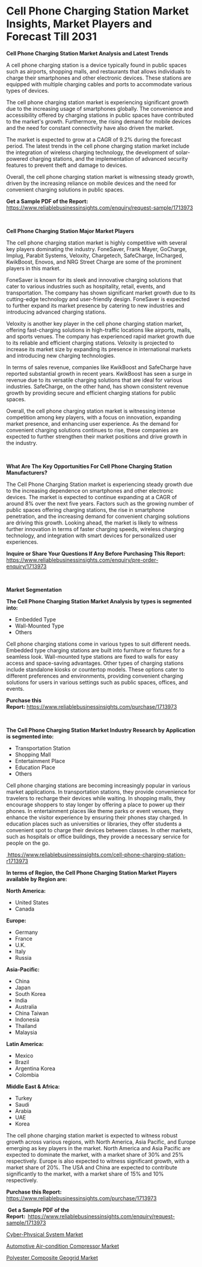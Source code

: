 <p><h1>Cell Phone Charging Station Market Insights, Market Players and Forecast Till 2031</h1></p><p><strong>Cell Phone Charging Station Market Analysis and Latest Trends</strong></p>
<p><p>A cell phone charging station is a device typically found in public spaces such as airports, shopping malls, and restaurants that allows individuals to charge their smartphones and other electronic devices. These stations are equipped with multiple charging cables and ports to accommodate various types of devices.</p><p>The cell phone charging station market is experiencing significant growth due to the increasing usage of smartphones globally. The convenience and accessibility offered by charging stations in public spaces have contributed to the market's growth. Furthermore, the rising demand for mobile devices and the need for constant connectivity have also driven the market.</p><p>The market is expected to grow at a CAGR of 9.2% during the forecast period. The latest trends in the cell phone charging station market include the integration of wireless charging technology, the development of solar-powered charging stations, and the implementation of advanced security features to prevent theft and damage to devices.</p><p>Overall, the cell phone charging station market is witnessing steady growth, driven by the increasing reliance on mobile devices and the need for convenient charging solutions in public spaces.</p></p>
<p><strong>Get a Sample PDF of the Report:&nbsp;</strong> <a href="https://www.reliablebusinessinsights.com/enquiry/request-sample/1713973">https://www.reliablebusinessinsights.com/enquiry/request-sample/1713973</a></p>
<p>&nbsp;</p>
<p><strong>Cell Phone Charging Station Major Market Players</strong></p>
<p><p>The cell phone charging station market is highly competitive with several key players dominating the industry. FoneSaver, Frank Mayer, GoCharge, Implug, Parabit Systems, Veloxity, Chargetech, SafeCharge, InCharged, KwikBoost, Enovos, and NRG Street Charge are some of the prominent players in this market.</p><p>FoneSaver is known for its sleek and innovative charging solutions that cater to various industries such as hospitality, retail, events, and transportation. The company has shown significant market growth due to its cutting-edge technology and user-friendly design. FoneSaver is expected to further expand its market presence by catering to new industries and introducing advanced charging stations.</p><p>Veloxity is another key player in the cell phone charging station market, offering fast-charging solutions in high-traffic locations like airports, malls, and sports venues. The company has experienced rapid market growth due to its reliable and efficient charging stations. Veloxity is projected to increase its market size by expanding its presence in international markets and introducing new charging technologies.</p><p>In terms of sales revenue, companies like KwikBoost and SafeCharge have reported substantial growth in recent years. KwikBoost has seen a surge in revenue due to its versatile charging solutions that are ideal for various industries. SafeCharge, on the other hand, has shown consistent revenue growth by providing secure and efficient charging stations for public spaces.</p><p>Overall, the cell phone charging station market is witnessing intense competition among key players, with a focus on innovation, expanding market presence, and enhancing user experience. As the demand for convenient charging solutions continues to rise, these companies are expected to further strengthen their market positions and drive growth in the industry.</p></p>
<p>&nbsp;</p>
<p><strong>What Are The Key Opportunities For Cell Phone Charging Station Manufacturers?</strong></p>
<p><p>The Cell Phone Charging Station market is experiencing steady growth due to the increasing dependence on smartphones and other electronic devices. The market is expected to continue expanding at a CAGR of around 8% over the next five years. Factors such as the growing number of public spaces offering charging stations, the rise in smartphone penetration, and the increasing demand for convenient charging solutions are driving this growth. Looking ahead, the market is likely to witness further innovation in terms of faster charging speeds, wireless charging technology, and integration with smart devices for personalized user experiences.</p></p>
<p><strong>Inquire or Share Your Questions If Any Before Purchasing This Report:</strong> <a href="https://www.reliablebusinessinsights.com/enquiry/pre-order-enquiry/1713973">https://www.reliablebusinessinsights.com/enquiry/pre-order-enquiry/1713973</a></p>
<p>&nbsp;</p>
<p><strong>Market Segmentation</strong></p>
<p><strong>The Cell Phone Charging Station Market Analysis by types is segmented into:</strong></p>
<p><ul><li>Embedded Type</li><li>Wall-Mounted Type</li><li>Others</li></ul></p>
<p><p>Cell phone charging stations come in various types to suit different needs. Embedded type charging stations are built into furniture or fixtures for a seamless look. Wall-mounted type stations are fixed to walls for easy access and space-saving advantages. Other types of charging stations include standalone kiosks or countertop models. These options cater to different preferences and environments, providing convenient charging solutions for users in various settings such as public spaces, offices, and events.</p></p>
<p><strong>Purchase this Report:&nbsp;</strong><a href="https://www.reliablebusinessinsights.com/purchase/1713973">https://www.reliablebusinessinsights.com/purchase/1713973</a></p>
<p>&nbsp;</p>
<p><strong>The Cell Phone Charging Station Market Industry Research by Application is segmented into:</strong></p>
<p><ul><li>Transportation Station</li><li>Shopping Mall</li><li>Entertainment Place</li><li>Education Place</li><li>Others</li></ul></p>
<p><p>Cell phone charging stations are becoming increasingly popular in various market applications. In transportation stations, they provide convenience for travelers to recharge their devices while waiting. In shopping malls, they encourage shoppers to stay longer by offering a place to power up their phones. In entertainment places like theme parks or event venues, they enhance the visitor experience by ensuring their phones stay charged. In education places such as universities or libraries, they offer students a convenient spot to charge their devices between classes. In other markets, such as hospitals or office buildings, they provide a necessary service for people on the go.</p></p>
<p><a href="https://www.reliablebusinessinsights.com/cell-phone-charging-station-r1713973">&nbsp;https://www.reliablebusinessinsights.com/cell-phone-charging-station-r1713973</a></p>
<p><strong>In terms of Region, the Cell Phone Charging Station Market Players available by Region are:</strong></p>
<p>
    <p> <strong> North America: </strong>
        <ul>
            <li>United States</li>
            <li>Canada</li>
        </ul>
        </p> 
    <p> <strong> Europe: </strong>
        <ul>
            <li>Germany</li>
            <li>France</li>
            <li>U.K.</li>
            <li>Italy</li>
            <li>Russia</li>
        </ul>
        </p> 
    <p> <strong> Asia-Pacific: </strong>
        <ul>
            <li>China</li>
            <li>Japan</li>
            <li>South Korea</li>
            <li>India</li>
            <li>Australia</li>
            <li>China Taiwan</li>
            <li>Indonesia</li>
            <li>Thailand</li>
            <li>Malaysia</li>
        </ul>
        </p> 
    <p> <strong> Latin America: </strong>
        <ul>
            <li>Mexico</li>
            <li>Brazil</li>
            <li>Argentina Korea</li>
            <li>Colombia</li>
        </ul>
        </p> 
    <p> <strong> Middle East & Africa: </strong>
        <ul>
            <li>Turkey</li>
            <li>Saudi</li>
            <li>Arabia</li>
            <li>UAE</li>
            <li>Korea</li>
        </ul>
    </p>
    </p>
<p><p>The cell phone charging station market is expected to witness robust growth across various regions, with North America, Asia Pacific, and Europe emerging as key players in the market. North America and Asia Pacific are expected to dominate the market, with a market share of 30% and 25% respectively. Europe is also expected to witness significant growth, with a market share of 20%. The USA and China are expected to contribute significantly to the market, with a market share of 15% and 10% respectively.</p></p>
<p><strong>Purchase this Report: </strong><a href="https://www.reliablebusinessinsights.com/purchase/1713973">https://www.reliablebusinessinsights.com/purchase/1713973</a></p>
<p>&nbsp;<strong>Get a Sample PDF of the Report:&nbsp;&nbsp;</strong><a href="https://www.reliablebusinessinsights.com/enquiry/request-sample/1713973">https://www.reliablebusinessinsights.com/enquiry/request-sample/1713973</a></p>
<p><strong></strong></p>
<p><p><a href="https://medium.com/@rontaybrewer02024/cyber-physical-system-market-forecasts-market-trends-and-impact-analysis-2024-2031-bc7fe2057bd3">Cyber-Physical System Market</a></p><p><a href="https://github.com/marloy8/Market-Research-Report-List-5/blob/main/automotive-air-condition-compressor-market.md">Automotive Air-condition Compressor Market</a></p><p><a href="https://medium.com/@polesdua.1/polyester-composite-geogrid-market-outlook-and-forecast-from-2024-to-2031-bd3583291d87">Polyester Composite Geogrid Market</a></p></p>